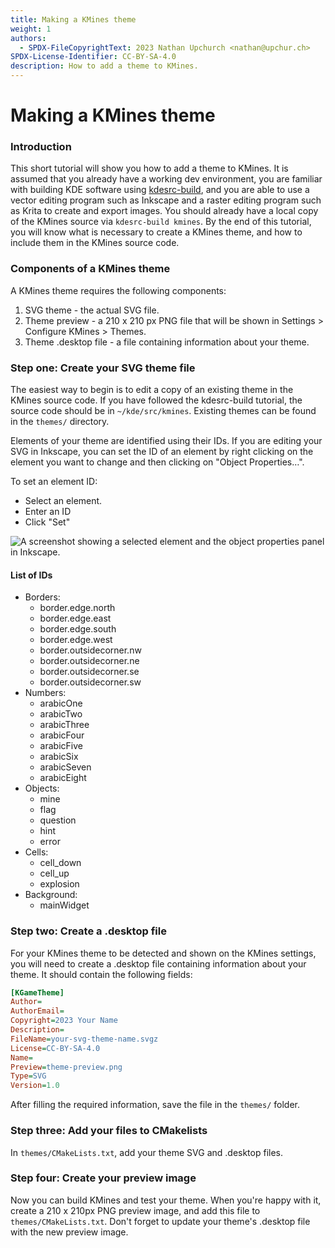 ```yaml
---
title: Making a KMines theme
weight: 1
authors:
  - SPDX-FileCopyrightText: 2023 Nathan Upchurch <nathan@upchur.ch>
SPDX-License-Identifier: CC-BY-SA-4.0
description: How to add a theme to KMines.
---
```


# Making a KMines theme

### Introduction

This short tutorial will show you how to add a theme to KMines. It is assumed that you already have a working dev environment, you are familiar with building KDE software using [kdesrc-build](../../getting-started/building/index-5.md), and you are able to use a vector editing program such as Inkscape and a raster editing program such as Krita to create and export images. You should already have a local copy of the KMines source via `kdesrc-build kmines`. By the end of this tutorial, you will know what is necessary to create a KMines theme, and how to include them in the KMines source code.

### Components of a KMines theme

A KMines theme requires the following components:

1. SVG theme - the actual SVG file.
2. Theme preview - a 210 x 210 px PNG file that will be shown in Settings > Configure KMines > Themes.
3. Theme .desktop file - a file containing information about your theme.

### Step one: Create your SVG theme file

The easiest way to begin is to edit a copy of an existing theme in the KMines source code. If you have followed the kdesrc-build tutorial, the source code should be in `~/kde/src/kmines`. Existing themes can be found in the `themes/` directory.

Elements of your theme are identified using their IDs. If you are editing your SVG in Inkscape, you can set the ID of an element by right clicking on the element you want to change and then clicking on "Object Properties…".

To set an element ID:

* Select an element.
* Enter an ID
* Click "Set"

![A screenshot showing a selected element and the object properties panel in Inkscape.](../../../content/docs/apps/kmines/ID.png)

#### List of IDs

* Borders:
  * border.edge.north
  * border.edge.east
  * border.edge.south
  * border.edge.west
  * border.outsidecorner.nw
  * border.outsidecorner.ne
  * border.outsidecorner.se
  * border.outsidecorner.sw
* Numbers:
  * arabicOne
  * arabicTwo
  * arabicThree
  * arabicFour
  * arabicFive
  * arabicSix
  * arabicSeven
  * arabicEight
* Objects:
  * mine
  * flag
  * question
  * hint
  * error
* Cells:
  * cell\_down
  * cell\_up
  * explosion
* Background:
  * mainWidget

### Step two: Create a .desktop file

For your KMines theme to be detected and shown on the KMines settings, you will need to create a .desktop file containing information about your theme. It should contain the following fields:

```ini
[KGameTheme]
Author=
AuthorEmail=
Copyright=2023 Your Name
Description=
FileName=your-svg-theme-name.svgz
License=CC-BY-SA-4.0
Name=
Preview=theme-preview.png
Type=SVG
Version=1.0
```

After filling the required information, save the file in the `themes/` folder.

### Step three: Add your files to CMakelists

In `themes/CMakeLists.txt`, add your theme SVG and .desktop files.

### Step four: Create your preview image

Now you can build KMines and test your theme. When you're happy with it, create a 210 x 210px PNG preview image, and add this file to `themes/CMakeLists.txt`. Don't forget to update your theme's .desktop file with the new preview image.
